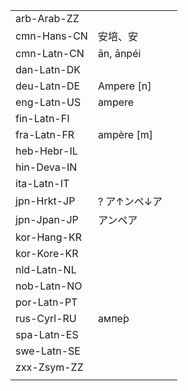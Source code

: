 | | | |
|-|-|-|
| arb-Arab-ZZ |  |  |
| cmn-Hans-CN | 安培、安 |  |
| cmn-Latn-CN | ān, ānpéi |  |
| dan-Latn-DK |  |  |
| deu-Latn-DE | Ampere [n] |  |
| eng-Latn-US | ampere |  |
| fin-Latn-FI |  |  |
| fra-Latn-FR | ampère [m] |  |
| heb-Hebr-IL |  |  |
| hin-Deva-IN |  |  |
| ita-Latn-IT |  |  |
| jpn-Hrkt-JP | ? ア↑ンペ↓ア |  |
| jpn-Jpan-JP | アンペア |  |
| kor-Hang-KR |  |  |
| kor-Kore-KR |  |  |
| nld-Latn-NL |  |  |
| nob-Latn-NO |  |  |
| por-Latn-PT |  |  |
| rus-Cyrl-RU | ампе́р |  |
| spa-Latn-ES |  |  |
| swe-Latn-SE |  |  |
| zxx-Zsym-ZZ |  |  |
|  |  |  |
